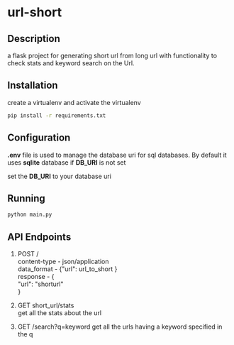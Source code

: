# url-short
## Description
 a flask project for generating short url from long url with functionality to check stats and keyword search on the Url.
## Installation
create a virtualenv and activate the virtualenv 
  ```bash
  pip install -r requirements.txt
  ```
## Configuration
**.env** file is used to manage the database uri for sql databases.
By default it uses **sqlite** database if **DB_URI** is not set

set the **DB_URI** to your database uri 

## Running
```bash
python main.py
```
## API Endpoints
1. POST   /   
   content-type - json/application   
   data_format - {"url": url_to_short }  
   response  - {  
    "url": "shorturl"  
}  
   
2. GET  short_url/stats  
   get all the stats about the url
   
3. GET  /search?q=keyword
   get all the urls having a keyword specified in the q
